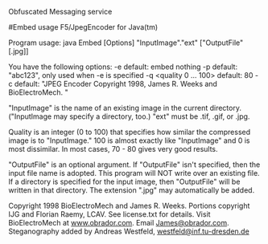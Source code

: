 Obfuscated Messaging service


#Embed usage
F5/JpegEncoder for Java(tm)

Program usage: java Embed [Options] "InputImage"."ext" ["OutputFile"[.jpg]]

You have the following options:
-e <file to embed>	default: embed nothing
-p <password>		default: "abc123", only used when -e is specified
-q <quality 0 ... 100>	default: 80
-c <comment>		default: "JPEG Encoder Copyright 1998, James R. Weeks and BioElectroMech.  "

"InputImage" is the name of an existing image in the current directory.
  ("InputImage may specify a directory, too.) "ext" must be .tif, .gif,
  or .jpg.
  
Quality is an integer (0 to 100) that specifies how similar the compressed
  image is to "InputImage."  100 is almost exactly like "InputImage" and 0 is
  most dissimilar.  In most cases, 70 - 80 gives very good results.
  
"OutputFile" is an optional argument.  If "OutputFile" isn't specified, then
  the input file name is adopted.  This program will NOT write over an existing
  file.  If a directory is specified for the input image, then "OutputFile"
  will be written in that directory.  The extension ".jpg" may automatically be
  added.

Copyright 1998 BioElectroMech and James R. Weeks.  Portions copyright IJG and
  Florian Raemy, LCAV.  See license.txt for details.
Visit BioElectroMech at www.obrador.com.  Email James@obrador.com.
Steganography added by Andreas Westfeld, westfeld@inf.tu-dresden.de